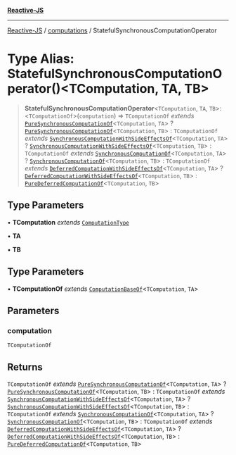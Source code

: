 [**Reactive-JS**](../../README.md)

***

[Reactive-JS](../../README.md) / [computations](../README.md) / StatefulSynchronousComputationOperator

# Type Alias: StatefulSynchronousComputationOperator()\<TComputation, TA, TB\>

> **StatefulSynchronousComputationOperator**\<`TComputation`, `TA`, `TB`\>: \<`TComputationOf`\>(`computation`) => `TComputationOf` *extends* [`PureSynchronousComputationOf`](PureSynchronousComputationOf.md)\<`TComputation`, `TA`\> ? [`PureSynchronousComputationOf`](PureSynchronousComputationOf.md)\<`TComputation`, `TB`\> : `TComputationOf` *extends* [`SynchronousComputationWithSideEffectsOf`](SynchronousComputationWithSideEffectsOf.md)\<`TComputation`, `TA`\> ? [`SynchronousComputationWithSideEffectsOf`](SynchronousComputationWithSideEffectsOf.md)\<`TComputation`, `TB`\> : `TComputationOf` *extends* [`SynchronousComputationOf`](SynchronousComputationOf.md)\<`TComputation`, `TA`\> ? [`SynchronousComputationOf`](SynchronousComputationOf.md)\<`TComputation`, `TB`\> : `TComputationOf` *extends* [`DeferredComputationWithSideEffectsOf`](DeferredComputationWithSideEffectsOf.md)\<`TComputation`, `TA`\> ? [`DeferredComputationWithSideEffectsOf`](DeferredComputationWithSideEffectsOf.md)\<`TComputation`, `TB`\> : [`PureDeferredComputationOf`](PureDeferredComputationOf.md)\<`TComputation`, `TB`\>

## Type Parameters

• **TComputation** *extends* [`ComputationType`](ComputationType.md)

• **TA**

• **TB**

## Type Parameters

• **TComputationOf** *extends* [`ComputationBaseOf`](ComputationBaseOf.md)\<`TComputation`, `TA`\>

## Parameters

### computation

`TComputationOf`

## Returns

`TComputationOf` *extends* [`PureSynchronousComputationOf`](PureSynchronousComputationOf.md)\<`TComputation`, `TA`\> ? [`PureSynchronousComputationOf`](PureSynchronousComputationOf.md)\<`TComputation`, `TB`\> : `TComputationOf` *extends* [`SynchronousComputationWithSideEffectsOf`](SynchronousComputationWithSideEffectsOf.md)\<`TComputation`, `TA`\> ? [`SynchronousComputationWithSideEffectsOf`](SynchronousComputationWithSideEffectsOf.md)\<`TComputation`, `TB`\> : `TComputationOf` *extends* [`SynchronousComputationOf`](SynchronousComputationOf.md)\<`TComputation`, `TA`\> ? [`SynchronousComputationOf`](SynchronousComputationOf.md)\<`TComputation`, `TB`\> : `TComputationOf` *extends* [`DeferredComputationWithSideEffectsOf`](DeferredComputationWithSideEffectsOf.md)\<`TComputation`, `TA`\> ? [`DeferredComputationWithSideEffectsOf`](DeferredComputationWithSideEffectsOf.md)\<`TComputation`, `TB`\> : [`PureDeferredComputationOf`](PureDeferredComputationOf.md)\<`TComputation`, `TB`\>
